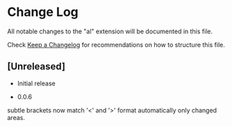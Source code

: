 # Change Log

All notable changes to the "al" extension will be documented in this file.

Check [Keep a Changelog](http://keepachangelog.com/) for recommendations on how to structure this file.

## [Unreleased]

- Initial release

- 0.0.6

subtle brackets now match '<' and '>'
format automatically only changed areas.